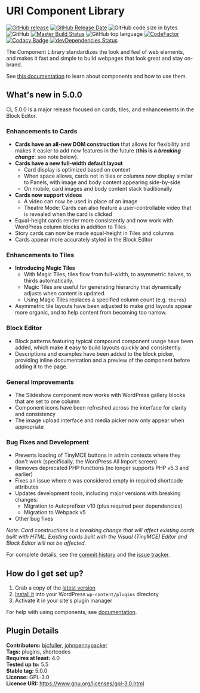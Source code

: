 # URI Component Library

[![GitHub release](https://img.shields.io/github/release/uriweb/uri-component-library.svg)](https://github.com/uriweb/uri-component-library/releases/latest)
[![GitHub Release Date](https://img.shields.io/github/release-date/uriweb/uri-component-library.svg)](https://github.com/uriweb/uri-component-library/releases/latest)
![GitHub code size in bytes](https://img.shields.io/github/languages/code-size/uriweb/uri-component-library)
![GitHub](https://img.shields.io/github/license/uriweb/uri-component-library)
[![Master Build Status](https://travis-ci.com/uriweb/uri-component-library.svg?branch=master "Master build status")](https://travis-ci.com/uriweb/uri-component-library)
![GitHub top language](https://img.shields.io/github/languages/top/uriweb/uri-component-library)
[![CodeFactor](https://www.codefactor.io/repository/github/uriweb/uri-component-library/badge/master)](https://www.codefactor.io/repository/github/uriweb/uri-component-library/overview/master)
[![Codacy Badge](https://img.shields.io/codacy/grade/043fca0aa28b4b2db799d5daacf2d27d.svg)](https://www.codacy.com/app/uriweb/uri-component-library?utm_source=github.com&amp;utm_medium=referral&amp;utm_content=uriweb/uri-component-library&amp;utm_campaign=Badge_Grade)
[![devDependencies Status](https://david-dm.org/uriweb/uri-component-library/dev-status.svg)](https://david-dm.org/uriweb/uri-component-library?type=dev)

The Component Library standardizes the look and feel of web elements, and makes it fast and simple to build webpages that look great and stay on-brand.

See [this documentation](https://www.uri.edu/wordpress/components/) to learn about components and how to use them.

## What's new in 5.0.0

CL 5.0.0 is a major release focused on cards, tiles, and enhancements in the Block Editor.

### Enhancements to Cards
* __Cards have an all-new DOM construction__ that allows for flexibility and makes it easier to add new features in the future (__this is a *breaking change*__: see note below).
* __Cards have a new full-width default layout__
  - Card display is optimized based on context
  - When space allows, cards not in tiles or columns now display similar to Panels, with image and body content appearing side-by-side
  - On mobile, card images and body content stack traditionally
* __Cards now support videos__
  - A video can now be used in place of an image
  - Theatre Mode: Cards can also feature a user-controllable video that is revealed when the card is clicked
* Equal-height cards render more consistently and now work with WordPress column blocks in addition to Tiles
* Story cards can now be made equal-height in Tiles and columns
* Cards appear more accurately styled in the Block Editor

### Enhancements to Tiles
* __Introducing Magic Tiles__
  - With Magic Tiles, tiles flow from full-width, to asymmetric halves, to thirds automatically.
  - Magic Tiles are useful for generating hierarchy that dynamically adjusts when content is updated.
  - Using Magic Tiles replaces a specified column count (e.g. `thirds`)
* Asymmetric tile layouts have been adjusted to make grid layouts appear more organic, and to help content from becoming too narrow.

### Block Editor
* Block patterns featuring typical compound component usage have been added, which make it easy to build layouts quickly and consistently.
* Descriptions and examples have been added to the block picker, providing inline documentation and a preview of the component before adding it to the page.

### General Improvements
* The Slideshow component now works with WordPress gallery blocks that are set to one column
* Component icons have been refreshed across the interface for clarity and consistency
* The image upload interface and media picker now only appear when appropriate

### Bug Fixes and Development
* Prevents loading of TinyMCE buttons in admin contexts where they don't work (specifically, the WordPress All Import screen)
* Removes deprecated PHP functions (no longer supports PHP v5.3 and earlier)
* Fixes an issue where `0` was considered empty in required shortcode attributes
* Updates development tools, including major versions with breaking changes:
  - Migration to Autoprefixer v10 (plus required peer dependencies)
  - Migration to Webpack v5
* Other bug fixes

_Note: Card constructions is a breaking change that will affect existing cards built with HTML. Existing cards built with the Visual (TinyMCE) Editor and Block Editor will not be affected._

For complete details, see the [commit history](https://github.com/uriweb/uri-component-library/pull/204/commits) and the [issue tracker](https://github.com/uriweb/uri-component-library/issues).

## How do I get set up?

1. Grab a copy of the [latest version](https://github.com/uriweb/uri-component-library/releases/latest)
2. [Install it](https://wordpress.org/support/article/managing-plugins/#installing-plugins) into your WordPress `wp-content/plugins` directory
3. Activate it in your site's plugin manager

For help with using components, see [documentation](https://www.uri.edu/wordpress/components/).

## Plugin Details

__Contributors:__ [bjcfuller](https://github.com/bjcfuller), [johnpennypacker](https://github.com/johnpennypacker)  
__Tags:__ plugins, shortcodes  
__Requires at least:__ 4.0  
__Tested up to:__ 5.5  
__Stable tag:__ 5.0.0  
__License:__ GPL-3.0  
__Licence URI:__ https://www.gnu.org/licenses/gpl-3.0.html
